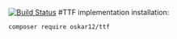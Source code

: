[![Build Status](https://travis-ci.org/oskar12/ttf.svg?branch=master)](https://travis-ci.org/oskar12/ttf)
#TTF implementation
installation:

`composer require oskar12/ttf`